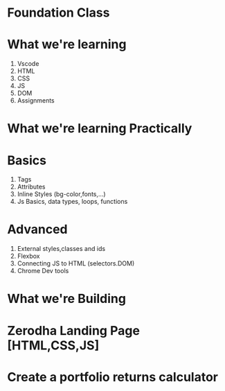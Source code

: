 # Foundation Class
# What we're learning

1. Vscode
2. HTML
3. CSS
4. JS
5. DOM
6. Assignments


# What we're learning Practically
# Basics

1. Tags
2. Attributes
3. Inline Styles (bg-color,fonts,...)
4. Js Basics, data types, loops, functions

# Advanced

1. External styles,classes and ids
2. Flexbox
3. Connecting JS to HTML (selectors.DOM)
4. Chrome Dev tools

# What we're Building

# Zerodha Landing Page [HTML,CSS,JS]
# Create a portfolio returns calculator
